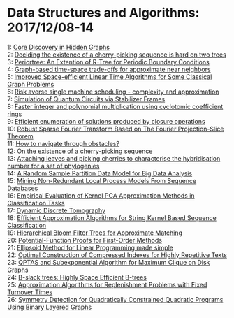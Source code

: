 # Data Structures and Algorithms: 2017/12/08-14  
1: [Core Discovery in Hidden Graphs](https://doi.org/10.48550/arXiv.1712.02827)  
2: [Deciding the existence of a cherry-picking sequence is hard on two trees](https://doi.org/10.48550/arXiv.1712.02965)  
3: [Periortree: An Extention of R-Tree for Periodic Boundary Conditions](https://doi.org/10.48550/arXiv.1712.02977)  
4: [Graph-based time-space trade-offs for approximate near neighbors](https://doi.org/10.48550/arXiv.1712.03158)  
5: [Improved Space-efficient Linear Time Algorithms for Some Classical Graph  Problems](https://doi.org/10.48550/arXiv.1712.03349)  
6: [Risk averse single machine scheduling - complexity and approximation](https://doi.org/10.48550/arXiv.1712.03371)  
7: [Simulation of Quantum Circuits via Stabilizer Frames](https://doi.org/10.48550/arXiv.1712.03554)  
8: [Faster integer and polynomial multiplication using cyclotomic  coefficient rings](https://doi.org/10.48550/arXiv.1712.03693)  
9: [Efficient enumeration of solutions produced by closure operations](https://doi.org/10.48550/arXiv.1712.03714)  
10: [Robust Sparse Fourier Transform Based on The Fourier Projection-Slice  Theorem](https://doi.org/10.48550/arXiv.1801.04307)  
11: [How to navigate through obstacles?](https://doi.org/10.48550/arXiv.1712.04043)  
12: [On the existence of a cherry-picking sequence](https://doi.org/10.48550/arXiv.1712.04127)  
13: [Attaching leaves and picking cherries to characterise the hybridisation  number for a set of phylogenies](https://doi.org/10.48550/arXiv.1712.04131)  
14: [A Random Sample Partition Data Model for Big Data Analysis](https://doi.org/10.48550/arXiv.1712.04146)  
15: [Mining Non-Redundant Local Process Models From Sequence Databases](https://doi.org/10.48550/arXiv.1712.04159)  
16: [Empirical Evaluation of Kernel PCA Approximation Methods in  Classification Tasks](https://doi.org/10.48550/arXiv.1712.04196)  
17: [Dynamic Discrete Tomography](https://doi.org/10.48550/arXiv.1712.04217)  
18: [Efficient Approximation Algorithms for String Kernel Based Sequence  Classification](https://doi.org/10.48550/arXiv.1712.04264)  
19: [Hierarchical Bloom Filter Trees for Approximate Matching](https://doi.org/10.48550/arXiv.1712.04544)  
20: [Potential-Function Proofs for First-Order Methods](https://doi.org/10.48550/arXiv.1712.04581)  
21: [Ellipsoid Method for Linear Programming made simple](https://doi.org/10.48550/arXiv.1712.04637)  
22: [Optimal Construction of Compressed Indexes for Highly Repetitive Texts](https://doi.org/10.48550/arXiv.1712.04886)  
23: [QPTAS and Subexponential Algorithm for Maximum Clique on Disk Graphs](https://doi.org/10.48550/arXiv.1712.05010)  
24: [B-slack trees: Highly Space Efficient B-trees](https://doi.org/10.48550/arXiv.1712.05020)  
25: [Approximation Algorithms for Replenishment Problems with Fixed Turnover  Times](https://doi.org/10.48550/arXiv.1712.05218)  
26: [Symmetry Detection for Quadratically Constrained Quadratic Programs  Using Binary Layered Graphs](https://doi.org/10.48550/arXiv.1712.05222)  